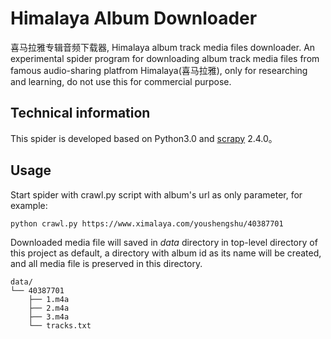 # Himalaya Album Downloader

喜马拉雅专辑音频下载器, Himalaya album track media files downloader. 
An experimental spider program for downloading album track media files from famous audio-sharing platfrom Himalaya(喜马拉雅), only for researching and learning, do not use this for commercial purpose.

## Technical information

This spider is developed based on Python3.0 and [scrapy](https://github.com/scrapy/scrapy) 2.4.0。

## Usage

Start spider with crawl.py script with album's url as only parameter, for example:

```shell
python crawl.py https://www.ximalaya.com/youshengshu/40387701
```
Downloaded media file will saved in *data* directory in top-level directory of this project  as default, a directory with album id as its name will be created, and all media file is preserved in this directory. 
```
data/
└── 40387701
    ├── 1.m4a
    ├── 2.m4a
    ├── 3.m4a
    └── tracks.txt
```
